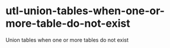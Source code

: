 # utl-union-tables-when-one-or-more-table-do-not-exist
Union tables when one or more tables do not exist
